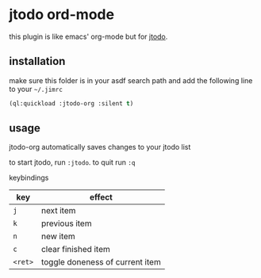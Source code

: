 # jtodo ord-mode

this plugin is like emacs' org-mode but for
[jtodo](github.com/jacobrec/jtodo).

## installation

make sure this folder is in your asdf search path and add the
following line to your `~/.jimrc`

```lisp
(ql:quickload :jtodo-org :silent t)
```

## usage

jtodo-org automatically saves changes to your jtodo list

to start jtodo, run `:jtodo`. to quit run `:q`

keybindings

| key | effect |
|-----|--------|
| `j` | next item |
| `k` | previous item |
| `n` | new item |
| `c` | clear finished item |
| `<ret>` | toggle doneness of current item |